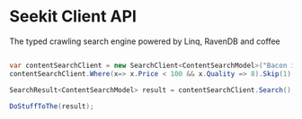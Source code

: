 Seekit Client API
======

The typed crawling search engine powered by Linq, RavenDB and coffee

```csharp

var contentSearchClient = new SearchClient<ContentSearchModel>("Bacon ipsum", "en");
contentSearchClient.Where(x=> x.Price < 100 && x.Quality => 8).Skip(1).Take(42)

SearchResult<ContentSearchModel> result = contentSearchClient.Search();

DoStuffToThe(result);


```
